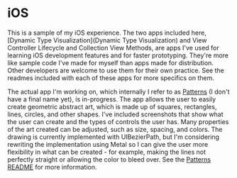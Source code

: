 #  iOS

This is a sample of my iOS experience. The two apps included here, [Dynamic Type Visualization](Dynamic Type Visualization) and View Controller Lifecycle and Collection View Methods, are apps I've used for learning iOS development features and for faster prototyping. They're more like sample code I've made for myself than apps made for distribution. Other developers are welcome to use them for their own practice. See the readmes included with each of these apps for more specifics on them.

The actual app I'm working on, which internally I refer to as [Patterns](Patterns) (I don't have a final name yet), is in-progress. The app allows the user to easily create geometric abstract art, which is made up of squares, rectangles, lines, circles, and other shapes. I've included screenshots that show what the user can create and the types of controls the user has. Many properties of the art created can be adjusted, such as size, spacing, and colors. The drawing is currently implemented with UIBezierPath, but I'm considering rewriting the implementation using Metal so I can give the user more flexibility in what can be created - for example, making the lines not perfectly straight or allowing the color to bleed over. See the [Patterns README](Patterns/README.md) for more information.
